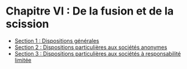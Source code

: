 # Chapitre VI : De la fusion et de la scission

- [Section 1 : Dispositions générales](section-1)
- [Section 2 : Dispositions particulières aux sociétés anonymes](section-2)
- [Section 3 : Dispositions particulières aux sociétés à responsabilité limitée](section-3)
